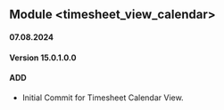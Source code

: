## Module <timesheet_view_calendar>

#### 07.08.2024
#### Version 15.0.1.0.0
#### ADD
- Initial Commit for Timesheet Calendar View.
